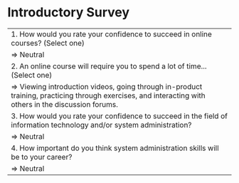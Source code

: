 # Introductory Survey

||
|---|
|1. How would you rate your confidence to succeed in online courses? (Select one)|
| => Neutral|
|2. An online course will require you to spend a lot of time... (Select one)|
| => Viewing introduction videos, going through in-product training, practicing through exercises, and interacting with others in the discussion forums.|
|3. How would you rate your confidence to succeed in the field of information technology and/or system administration?|
| => Neutral|
|4. How important do you think system administration skills will be to your career?|
| => Neutral|
